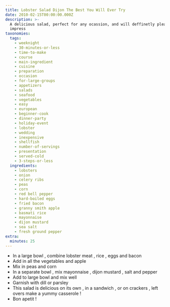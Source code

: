```yaml
---
title: Lobster Salad Dijon The Best You Will Ever Try
date: 2010-02-15T00:00:00.000Z
description: >-
  A delicious salad, perfect for any ocassion, and will deffinetly please and
  impress
taxonomies:
  tags:
    - weeknight
    - 30-minutes-or-less
    - time-to-make
    - course
    - main-ingredient
    - cuisine
    - preparation
    - occasion
    - for-large-groups
    - appetizers
    - salads
    - seafood
    - vegetables
    - easy
    - european
    - beginner-cook
    - dinner-party
    - holiday-event
    - lobster
    - wedding
    - inexpensive
    - shellfish
    - number-of-servings
    - presentation
    - served-cold
    - 3-steps-or-less
  ingredients:
    - lobsters
    - onion
    - celery ribs
    - peas
    - corn
    - red bell pepper
    - hard-boiled eggs
    - fried bacon
    - granny smith apple
    - basmati rice
    - mayonnaise
    - dijon mustard
    - sea salt
    - fresh ground pepper
extra:
  minutes: 25
---
```

 - In a large bowl , combine lobster meat , rice , eggs and bacon
 - Add in all the vegetables and apple
 - Mix in peas and corn
 - In a separate bowl , mix mayonnaise , dijon mustard , salt and pepper
 - Add to large bowl and mix well
 - Garnish with dill or parsley
 - This salad is delicious on its own , in a sandwich , or on crackers , left overs make a yummy casserole !
 - Bon apetit !

